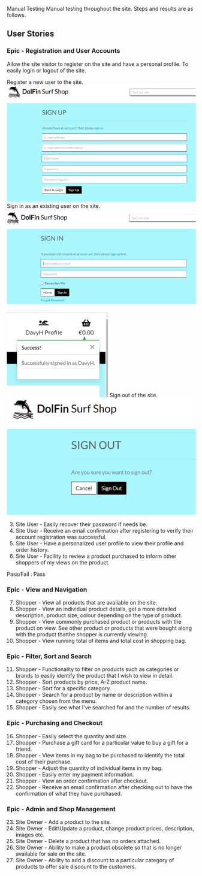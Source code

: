 Manual Testing
Manual testing throughout the site. Steps and results are as follows.

## User Stories
### Epic - Registration and User Accounts	
Allow the site visitor to register on the site and have a personal profile. To easily login or logout of the site.

Register a new user to the site.
![alt text](assets/documentation/Dolfin-Signup.png)
Sign in as an existing user on the site.
![alt text](assets/documentation/Dolfin-Sign-In.png)

![alt text](assets/documentation/Success-SignIn-Msg.png)
Sign out of the site.
![alt text](assets/documentation/Dolfin-SignOut.png)



3.	Site User - Easily recover their password if needs be.
4.	Site User -	Receive an email confirmation after registering	to verify their account registration was successful.
5.	Site User - Have a personalized user profile to view their profile and order history. 
6.	Site User - Facility to review a product purchased to inform other shoppers of my views on the product.

Pass/Fail : Pass

### Epic - View and Navigation	

7.	Shopper - View all products that are available on the site.
8.	Shopper - View an individual product details, get a more detailed description, product size, colour depending on the type of product.
8.	Shopper	- View commonly purchased product or products with the product on view. See other product or products that were bought along with the product thatthe shopper is currently viewing.
10.	Shopper - View running total of items and total cost in shopping bag. 

### Epic - Filter,  Sort and Search	
11.	Shopper	- Functionality to filter on products such as categories or brands to easily identify the product that I wish to view in detail.
12.	Shopper	- Sort products by price, A-Z product name.	
13.	Shopper	- Sort for a specific category.
14.	Shopper	- Search for a product by name or description within a category chosen from the menu.
15.	Shopper	- Easily see what I've searched for and the number of results.

### Epic - Purchasing and Checkout	
16.	Shopper	- Easily select the quantity and size.
17.	Shopper	- Purchase a gift card for a particular value to buy a gift for a friend.
18.	Shopper	- View items in my bag to be purchased to identify the total cost of their purchase.
19.	Shopper	- Adjust the quantity of individual items in my bag.
20.	Shopper	- Easily enter my payment information. 
21.	Shopper	- View an order confirmation after checkout.
22.	Shopper	- Receive an email confirmation after checking out to have the confirmation of what they have purchased.

### Epic - Admin and Shop Management	
23.	Site Owner - Add a product to the site.
24.	Site Owner - Edit\Update a product, change product prices, description, images etc.
25.	Site Owner - Delete a product that has no orders attached.
26.	Site Owner - Ability to make a product obsolete so that is no longer available for sale on the site.
27.	Site Owner - Ability to add a discount to a particular category of products	to offer sale discount to the customers.